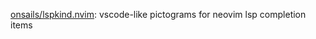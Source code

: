 





[onsails/lspkind.nvim](https://github.com/onsails/lspkind.nvim): vscode-like pictograms for neovim lsp completion items




